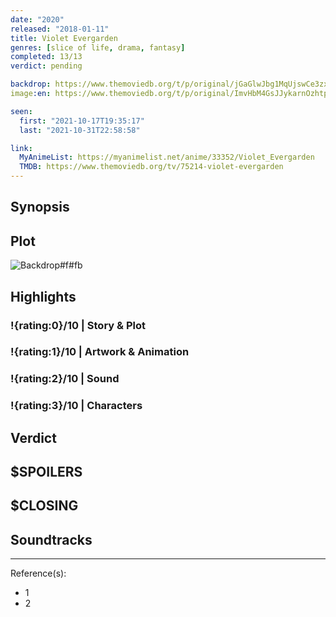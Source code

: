 ```yaml
---
date: "2020"
released: "2018-01-11"
title: Violet Evergarden
genres: [slice of life, drama, fantasy]
completed: 13/13
verdict: pending

backdrop: https://www.themoviedb.org/t/p/original/jGaGlwJbg1MqUjswCe3zxTHbo8G.jpg
image:en: https://www.themoviedb.org/t/p/original/ImvHbM4GsJJykarnOzhtpG6ax6.jpg

seen:
  first: "2021-10-17T19:35:17"
  last: "2021-10-31T22:58:58"

link:
  MyAnimeList: https://myanimelist.net/anime/33352/Violet_Evergarden
  TMDB: https://www.themoviedb.org/tv/75214-violet-evergarden
---
```



## Synopsis

## Plot

![Backdrop#f#fb](https://www.themoviedb.org/t/p/original/u0miEClzWcPhCNiqwHnjPFfgRhy.jpg "Source: TMDB")

## Highlights

### !{rating:0}/10 | Story & Plot

### !{rating:1}/10 | Artwork & Animation

### !{rating:2}/10 | Sound

### !{rating:3}/10 | Characters

## Verdict

## $SPOILERS

## $CLOSING

## Soundtracks

***
Reference(s):

- 1
- 2

